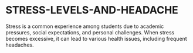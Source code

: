 # STRESS-LEVELS-AND-HEADACHE
Stress is a common experience among students due to academic pressures, social expectations, and personal challenges. When stress becomes excessive, it can lead to various health issues, including frequent headaches. 
